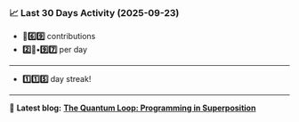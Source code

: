 <!--START_STATS-->
### 📈 Last 30 Days Activity (2025-09-23)  
- **🎱6️⃣9️⃣** contributions  
- **2️⃣🎱•9️⃣7️⃣** per day
---
- **1️⃣1️⃣5️⃣** day streak!
---
📝 **Latest blog:** [**The Quantum Loop: Programming in Superposition**](https://andriak.com/blog/quantum-loop)
<!--END_STATS-->
